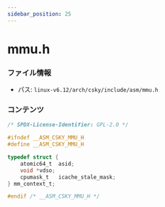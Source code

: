 ```yaml
---
sidebar_position: 25
---
```

# mmu.h

### ファイル情報

- パス: `linux-v6.12/arch/csky/include/asm/mmu.h`

### コンテンツ

```h
/* SPDX-License-Identifier: GPL-2.0 */

#ifndef __ASM_CSKY_MMU_H
#define __ASM_CSKY_MMU_H

typedef struct {
	atomic64_t	asid;
	void *vdso;
	cpumask_t	icache_stale_mask;
} mm_context_t;

#endif /* __ASM_CSKY_MMU_H */

```
